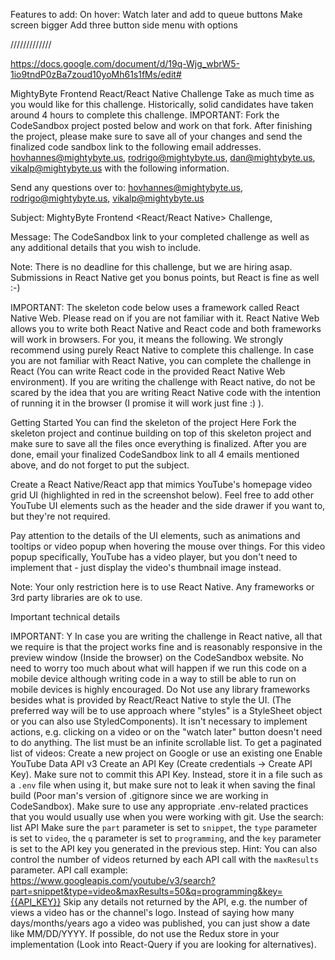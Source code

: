 Features to add:
On hover: Watch later and add to queue buttons
Make screen bigger
Add three button side menu with options




/////////////


https://docs.google.com/document/d/19q-Wjg_wbrW5-1io9tndP0zBa7zoud10yoMh61s1fMs/edit#

MightyByte Frontend React/React Native Challenge
Take as much time as you would like for this challenge. Historically, solid candidates have taken around 4 hours to complete this challenge.
IMPORTANT: Fork the CodeSandbox project posted below and work on that fork. After finishing the project, please make sure to save all of your changes and send the finalized code sandbox link to the following email addresses. hovhannes@mightybyte.us, rodrigo@mightybyte.us, dan@mightybyte.us, vikalp@mightybyte.us with the following information.

Send any questions over to: hovhannes@mightybyte.us, rodrigo@mightybyte.us, vikalp@mightybyte.us

Subject: MightyByte Frontend <React/React Native> Challenge, <Your first and last name>

Message: The CodeSandbox link to your completed challenge as well as any additional details that you wish to include.

Note: 
There is no deadline for this challenge, but we are hiring asap.
Submissions in React Native get you bonus points, but React is fine as well :-)


IMPORTANT: The skeleton code below uses a framework called React Native Web. Please read on if you are not	familiar with it. React Native Web allows you to write both React Native and React code and both frameworks will work in browsers. For you, it means the following. We strongly recommend using purely React Native to complete this challenge. In case you are not familiar with React Native, you can complete the challenge in React (You can write React code in the provided React Native Web environment). If you are writing the challenge with React native, do not be scared by the idea that you are writing React Native code with the intention of running it in the browser (I promise it will work just fine :) ).


Getting Started
You can find the skeleton of the project Here
Fork the skeleton project and continue building on top of this skeleton project and make sure to save all the files once everything is finalized. After you are done, email your finalized CodeSandbox link to all 4 emails mentioned above, and do not forget to put the subject.

Create a React Native/React app that mimics YouTube's homepage video grid UI (highlighted in red in the screenshot below). Feel free to add other YouTube UI elements such as the header and the side drawer if you want to, but they're not required.


Pay attention to the details of the UI elements, such as animations and tooltips or video popup when hovering the mouse over things. For this video popup specifically, YouTube has a video player, but you don't need to implement that - just display the video's thumbnail image instead.

Note: Your only restriction here is to use React Native. Any frameworks or 3rd party libraries are ok to use.






Important technical details


IMPORTANT: Y In case you are writing the challenge in React native, all that we require is that the project works fine and is reasonably responsive in the preview window (Inside the browser) on the CodeSandbox website. No need to worry too much about what will happen if we run this code on a mobile device although writing code in a way to still be able to run on mobile devices is highly encouraged.
Do Not use any library frameworks besides what is provided by React/React Native to style the UI. (The preferred way will be to use
<SomeComponent style={styles.something}> approach where "styles" is a StyleSheet object or you can also use StyledComponents).
It isn't necessary to implement actions, e.g. clicking on a video or on the "watch later" button doesn't need to do anything.
The list must be an infinite scrollable list.
To get a paginated list of videos:
Create a new project on Google or use an existing one
Enable YouTube Data API v3
Create an API Key (Create credentials -> Create API Key). Make sure not to commit this API Key. Instead, store it in a file such as a `.env` file when using it, but make sure not to leak it when saving the final build (Poor man's version of .gitignore since we are working in CodeSandbox). Make sure to use any appropriate .env-related practices that you would usually use when you were working with git.
Use the search: list API
Make sure the `part` parameter is set to `snippet`, the `type` parameter is set to `video`, the `q` parameter is set to `programming`, and the `key` parameter is set to the API key you generated in the previous step.
Hint: You can also control the number of videos returned by each API call with the `maxResults` parameter.
API call example: https://www.googleapis.com/youtube/v3/search?part=snippet&type=video&maxResults=50&q=programming&key={{API_KEY}}
Skip any details not returned by the API, e.g. the number of views a video has or the channel's logo.
Instead of saying how many days/months/years ago a video was published, you can just show a date like MM/DD/YYYY.
If possible, do not use the Redux store in your implementation (Look into React-Query if you are looking for alternatives).


